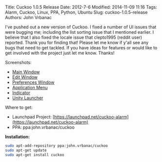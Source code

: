 Title: Cuckoo 1.0.5 Release
Date: 2012-7-6
Modified: 2014-11-09 11:16
Tags: Alarm, Cuckoo, Linux, PPA, Python, Ubuntu
Slug: cuckoo-1.0.5-release
Authors: John Vrbanac

I've pushed out a new version of Cuckoo. I fixed a number of UI issues
that were bugging me; including the list sorting issue that I mentioned
earlier. I believe that I also fixed the locale issue that clepto1995
(reddit user) reported. Thank you for finding that! Please let me know
if y'all see any bugs that need to get tackled. If you have ideas for
features or would like to get involved with the project just let me know.
Thanks!


Screenshots:

* [Main Window](http://i.imgur.com/EHfWt.png)
* [Edit Window](http://i.imgur.com/PYQIj.png)
* [Preferences Window](http://i.imgur.com/nl0d0.png)
* [Application Menu](http://i.imgur.com/nBkrE.png)
* [Indicator](http://i.imgur.com/vXzxc.png)
* [Unity Launcher](http://i.imgur.com/XIhAw.png)

Where to get:

* Launchpad Project: [https://launchpad.net/cuckoo-alarm](https://launchpad.net/cuckoo-alarm)
* PPA: ppa:john.vrbanac/cuckoo

**Installation:**

```bash
sudo apt-add-repository ppa:john.vrbanac/cuckoo
sudo apt-get update
sudo apt-get install cuckoo
```